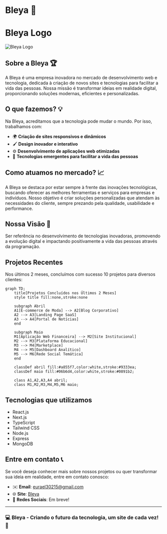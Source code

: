 # Bleya 🚀

# Bleya Logo

![Bleya Logo](https://raw.githubusercontent.com/usuario/repo/main/public/logo.svg)


## Sobre a Bleya 🏆

A Bleya é uma empresa inovadora no mercado de desenvolvimento web e tecnologia, dedicada à criação de novos sites e tecnologias para facilitar a vida das pessoas. Nossa missão é transformar ideias em realidade digital, proporcionando soluções modernas, eficientes e personalizadas.

## O que fazemos? 💡

Na Bleya, acreditamos que a tecnologia pode mudar o mundo. Por isso, trabalhamos com:

- 🌍 **Criação de sites responsivos e dinâmicos**
- 🖌️ **Design inovador e interativo**
- ⚙️ **Desenvolvimento de aplicações web otimizadas**
- 🚀 **Tecnologias emergentes para facilitar a vida das pessoas**

## Como atuamos no mercado? 📈

A Bleya se destaca por estar sempre à frente das inovações tecnológicas, buscando oferecer as melhores ferramentas e serviços para empresas e indivíduos. Nosso objetivo é criar soluções personalizadas que atendam às necessidades do cliente, sempre prezando pela qualidade, usabilidade e performance.

## Nossa Visão 🌟

Ser referência no desenvolvimento de tecnologias inovadoras, promovendo a evolução digital e impactando positivamente a vida das pessoas através da programação.

## Projetos Recentes

Nos últimos 2 meses, concluímos com sucesso 10 projetos para diversos clientes:

```mermaid
graph TD;
    title[Projetos Concluídos nos Últimos 2 Meses]
    style title fill:none,stroke:none
    
    subgraph Abril
    A1[E-commerce de Moda] --> A2[Blog Corporativo]
    A2 --> A3[Landing Page SaaS]
    A3 --> A4[Portal de Notícias]
    end
    
    subgraph Maio
    M1[Aplicação Web Financeira] --> M2[Site Institucional]
    M2 --> M3[Plataforma Educacional]
    M3 --> M4[Marketplace]
    M4 --> M5[Dashboard Analítico]
    M5 --> M6[Rede Social Temática]
    end
    
    classDef abril fill:#a855f7,color:white,stroke:#9333ea;
    classDef maio fill:#06b6d4,color:white,stroke:#0891b2;
    
    class A1,A2,A3,A4 abril;
    class M1,M2,M3,M4,M5,M6 maio;
```

## Tecnologias que utilizamos

- React.js
- Next.js
- TypeScript
- Tailwind CSS
- Node.js
- Express
- MongoDB


## Entre em contato 📞

Se você deseja conhecer mais sobre nossos projetos ou quer transformar sua ideia em realidade, entre em contato conosco:

- ✉️ **Email**: eurael30215@gmail.com
- 🌐 **Site**: [Bleya](https://bleya.netlify.app/)
- 📱 **Redes Sociais**: Em breve!

---

### 💻 Bleya - Criando o futuro da tecnologia, um site de cada vez! 🚀
